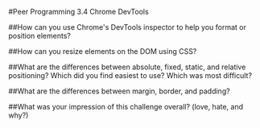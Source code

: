 #Peer Programming 3.4 Chrome DevTools

##How can you use Chrome's DevTools inspector to help you format or position elements?

##How can you resize elements on the DOM using CSS?

##What are the differences between absolute, fixed, static, and relative positioning? Which did you find easiest to use? Which was most difficult?

##What are the differences between margin, border, and padding?

##What was your impression of this challenge overall? (love, hate, and why?)